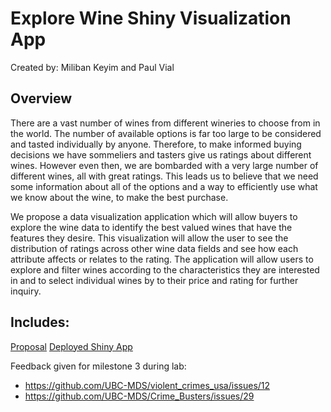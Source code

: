 # Explore Wine Shiny Visualization App

Created by: Miliban Keyim and Paul Vial

## Overview

There are a vast number of wines from different wineries to choose from in the world. The number of available options is far too large to be considered and tasted individually by anyone. Therefore, to make informed buying decisions we have sommeliers and tasters give us ratings about different wines. However even then, we are bombarded with a very large number of different wines, all with great ratings. This leads us to believe that we need some information about all of the options and a way to efficiently use what we know about the wine, to make the best purchase.

We propose a data visualization application which will allow buyers to explore the wine data to identify the best valued wines that have the features they desire. This visualization will allow the user to see the distribution of ratings across other wine data fields and see how each attribute affects or relates to the rating. The application will allow users to explore and filter wines according to the characteristics they are interested in and to select individual wines by to their price and rating for further inquiry.

## Includes:

[Proposal](https://github.com/mkeyim/wine_viz_mkpv/blob/master/doc/proposal.md)
[Deployed Shiny App](https://pall-v.shinyapps.io/wine_viz_mkpv/)

Feedback given for milestone 3 during lab:
- https://github.com/UBC-MDS/violent_crimes_usa/issues/12
- https://github.com/UBC-MDS/Crime_Busters/issues/29
